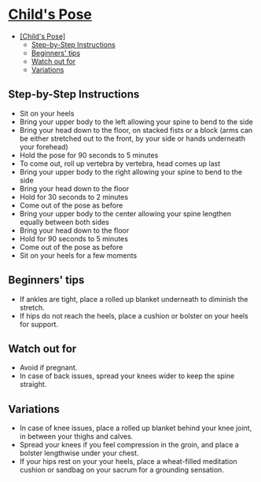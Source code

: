# [Child's Pose]

<!--TOC-->

- [\[Child's Pose\]](#childs-pose)
  - [Step-by-Step Instructions](#step-by-step-instructions)
  - [Beginners' tips](#beginners-tips)
  - [Watch out for](#watch-out-for)
  - [Variations](#variations)

<!--TOC-->

## Step-by-Step Instructions

- Sit on your heels
- Bring your upper body to the left allowing your spine to bend to the side
- Bring your head down to the floor, on stacked fists or a block (arms can be
  either stretched out to the front, by your side or hands underneath your
  forehead)
- Hold the pose for 90 seconds to 5 minutes
- To come out, roll up vertebra by vertebra, head comes up last
- Bring your upper body to the right allowing your spine to bend to the side
- Bring your head down to the floor
- Hold for 30 seconds to 2 minutes
- Come out of the pose as before
- Bring your upper body to the center allowing your spine lengthen equally
  between both sides
- Bring your head down to the floor
- Hold for 90 seconds to 5 minutes
- Come out of the pose as before
- Sit on your heels for a few moments

## Beginners' tips

- If ankles are tight, place a rolled up blanket underneath to diminish the
  stretch.
- If hips do not reach the heels, place a cushion or bolster on your heels for
  support.

## Watch out for

- Avoid if pregnant.
- In case of back issues, spread your knees wider to keep the spine straight.

## Variations

- In case of knee issues, place a rolled up blanket behind your knee joint, in
  between your thighs and calves.
- Spread your knees if you feel compression in the groin, and place a bolster
  lengthwise under your chest.
- If your hips rest on your your heels, place a wheat-filled meditation cushion
  or sandbag on your sacrum for a grounding sensation.

[Child's Pose]: https://www.ekhartyoga.com/resources/yin-poses/childs-pose
